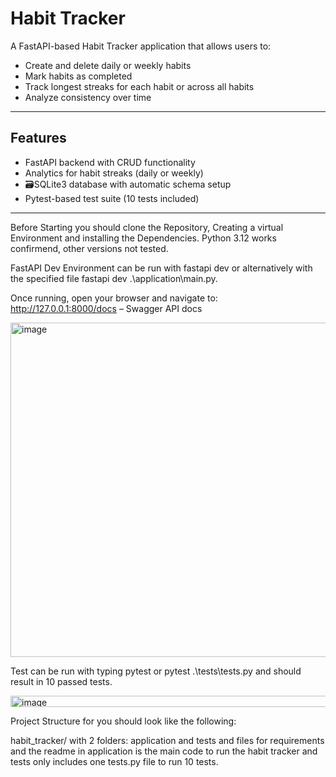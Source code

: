 # Habit Tracker
A FastAPI-based Habit Tracker application that allows users to:

- Create and delete daily or weekly habits
- Mark habits as completed
- Track longest streaks for each habit or across all habits
- Analyze consistency over time

---

## Features

- FastAPI backend with CRUD functionality
- Analytics for habit streaks (daily or weekly)
- 🗃SQLite3 database with automatic schema setup
- Pytest-based test suite (10 tests included)

---
Before Starting you should clone the Repository, Creating a virtual Environment and installing the Dependencies.
Python 3.12 works confirmend, other versions not tested.

FastAPI Dev Environment can be run with fastapi dev or alternatively with the specified file fastapi dev .\application\main.py.

Once running, open your browser and navigate to:
http://127.0.0.1:8000/docs – Swagger API docs

<img width="1474" height="535" alt="image" src="https://github.com/user-attachments/assets/d16ddeaa-cf5e-4646-8ea7-7a5e477fb8d3" />


Test can be run with typing pytest or pytest .\tests\tests.py and should result in 10 passed tests.

<img width="1466" height="18" alt="image" src="https://github.com/user-attachments/assets/044278cb-7c77-4bb9-aad0-09bea0db1ef7" />



Project Structure for you should look like the following:

habit_tracker/
with 2 folders: application and tests and files for requirements and the readme
in application is the main code to run the habit tracker and tests only includes one tests.py file to run 10 tests.
